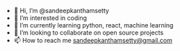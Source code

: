 - 👋 Hi, I’m @sandeepkanthamsetty
- 👀 I’m interested in coding
- 🌱 I’m currently learning python, react, machine learning
- 💞️ I’m looking to collaborate on open source projects
- 📫 How to reach me sandeepkanthamsetty@gmail.com

<!---
sandeepkanthamsetty/sandeepkanthamsetty is a ✨ special ✨ repository because its `README.md` (this file) appears on your GitHub profile.
You can click the Preview link to take a look at your changes.
--->
